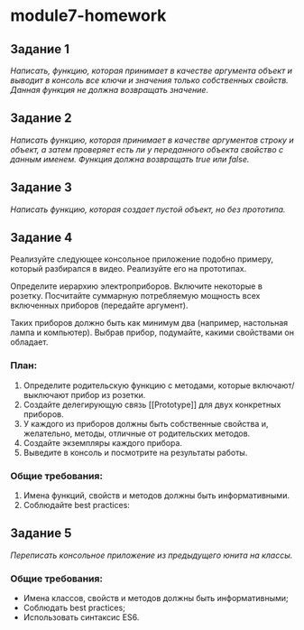 # module7-homework

## Задание 1
*Написать, функцию, которая принимает в качестве аргумента объект и выводит в консоль все ключи и значения только собственных свойств. Данная функция не должна возвращать значение.*

## Задание 2
*Написать функцию, которая принимает в качестве аргументов строку и объект, а затем проверяет есть ли у переданного объекта свойство с данным именем. Функция должна возвращать true или false.*

## Задание 3
*Написать функцию, которая создает пустой объект, но без прототипа.*

## Задание 4
Реализуйте следующее консольное приложение подобно примеру, который разбирался в видео. Реализуйте его на прототипах.

Определите иерархию электроприборов. Включите некоторые в розетку. Посчитайте суммарную потребляемую мощность всех включенных приборов (передайте аргумент). 

Таких приборов должно быть как минимум два (например, настольная лампа и компьютер). Выбрав прибор, подумайте, какими свойствами он обладает.

### План:
<ol>
  <li>Определите родительскую функцию с методами, которые включают/выключают прибор из розетки.</li>
  <li>Создайте делегирующую связь [[Prototype]] для двух конкретных приборов.</li>
  <li>У каждого из приборов должны быть собственные свойства и, желательно, методы, отличные от родительских методов.</li>
  <li>Создайте экземпляры каждого прибора.</li>
  <li>Выведите в консоль и посмотрите на результаты работы.</li>
</ol>

### Общие требования:
<ol>
  <li>Имена функций, свойств и методов должны быть информативными.</li>
  <li>Соблюдайте best practices:</li>
</ol>

## Задание 5
*Переписать консольное приложение из предыдущего юнита на классы.*

### Общие требования:
<ul>
  <li>Имена классов, свойств и методов должны быть информативными;</li>
  <li>Соблюдать best practices;</li>
  <li>Использовать синтаксис ES6.</li>
</ul>
